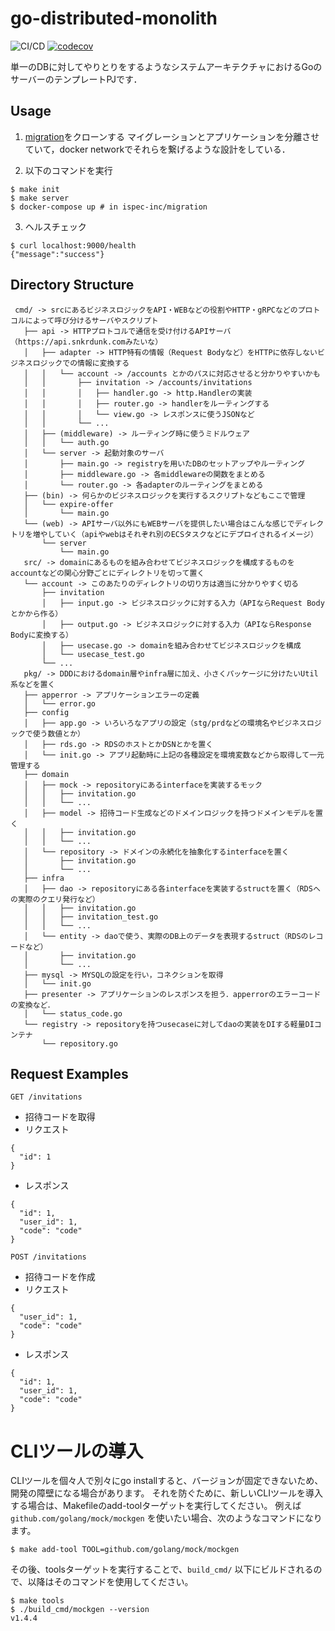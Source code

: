 # go-distributed-monolith

![CI/CD](https://github.com/ispec-inc/go-distributed-monolith/workflows/gotest/badge.svg)
[![codecov](https://codecov.io/gh/ispec-inc/go-distributed-monolith/branch/master/graph/badge.svg)](https://codecov.io/gh/ispec-inc/go-distributed-monolith)

単一のDBに対してやりとりをするようなシステムアーキテクチャにおけるGoのサーバーのテンプレートPJです．

## Usage
1. [migration](github.com/ispec-inc/migration)をクローンする
マイグレーションとアプリケーションを分離させていて，docker networkでそれらを繋げるような設計をしている．

2. 以下のコマンドを実行
```
$ make init
$ make server
$ docker-compose up # in ispec-inc/migration
```
3. ヘルスチェック
```
$ curl localhost:9000/health
{"message":"success"}
```

## Directory Structure
```
 cmd/ -> srcにあるビジネスロジックをAPI・WEBなどの役割やHTTP・gRPCなどのプロトコルによって呼び分けるサーバやスクリプト
   ├── api -> HTTPプロトコルで通信を受け付けるAPIサーバ（https://api.snkrdunk.comみたいな）
   │   ├── adapter -> HTTP特有の情報（Request Bodyなど）をHTTPに依存しないビジネスロジックでの情報に変換する
   │   │   └── account -> /accounts とかのパスに対応させると分かりやすいかも
   │   │       ├── invitation -> /accounts/invitations
   │   │       │   ├── handler.go -> http.Handlerの実装
   │   │       │   ├── router.go -> handlerをルーティングする
   │   │       │   └── view.go -> レスポンスに使うJSONなど
   │   │       └── ...
   │   ├── (middleware) -> ルーティング時に使うミドルウェア
   │   │   └── auth.go
   │   └── server -> 起動対象のサーバ
   │       ├── main.go -> registryを用いたDBのセットアップやルーティング
   │       ├── middleware.go -> 各middlewareの関数をまとめる
   │       └── router.go -> 各adapterのルーティングをまとめる
   ├── (bin) -> 何らかのビジネスロジックを実行するスクリプトなどもここで管理
   │   └── expire-offer
   │       └── main.go
   └── (web) -> APIサーバ以外にもWEBサーバを提供したい場合はこんな感じでディレクトリを増やしていく（apiやwebはそれぞれ別のECSタスクなどにデプロイされるイメージ）
       └── server
           └── main.go
   src/ -> domainにあるものを組み合わせてビジネスロジックを構成するものをaccountなどの関心分野ごとにディレクトリを切って置く
   └── account -> このあたりのディレクトリの切り方は適当に分かりやすく切る
       ├── invitation
       │   ├── input.go -> ビジネスロジックに対する入力（APIならRequest Bodyとかから作る）
       │   ├── output.go -> ビジネスロジックに対する入力（APIならResponse Bodyに変換する）
       │   ├── usecase.go -> domainを組み合わせてビジネスロジックを構成
       │   └── usecase_test.go
       └── ...
   pkg/ -> DDDにおけるdomain層やinfra層に加え、小さくパッケージに分けたいUtil系などを置く
   ├── apperror -> アプリケーションエラーの定義
   │   └── error.go
   ├── config
   │   ├── app.go -> いろいろなアプリの設定（stg/prdなどの環境名やビジネスロジックで使う数値とか）
   │   ├── rds.go -> RDSのホストとかDSNとかを置く
   │   └── init.go -> アプリ起動時に上記の各種設定を環境変数などから取得して一元管理する
   ├── domain
   │   ├── mock -> repositoryにあるinterfaceを実装するモック
   │   │   ├── invitation.go
   │   │   └── ...
   │   ├── model -> 招待コード生成などのドメインロジックを持つドメインモデルを置く
   │   │   ├── invitation.go
   │   │   └── ...
   │   └── repository -> ドメインの永続化を抽象化するinterfaceを置く
   │       ├── invitation.go
   │       └── ...
   ├── infra
   │   ├── dao -> repositoryにある各interfaceを実装するstructを置く（RDSへの実際のクエリ発行など）
   │   │   ├── invitation.go
   │   │   ├── invitation_test.go
   │   │   └── ...
   │   └── entity -> daoで使う、実際のDB上のデータを表現するstruct（RDSのレコードなど）
   │       ├── invitation.go
   │       └── ...
   ├── mysql -> MYSQLの設定を行い，コネクションを取得
   │   └── init.go
   ├── presenter -> アプリケーションのレスポンスを担う．apperrorのエラーコードの変換など．
   │   └── status_code.go
   └── registry -> repositoryを持つusecaseに対してdaoの実装をDIする軽量DIコンテナ
       └── repository.go
```

## Request Examples
`GET /invitations`
- 招待コードを取得
- リクエスト
```
{
  "id": 1
}
```
- レスポンス
```
{
  "id": 1,
  "user_id": 1,
  "code": "code"
}
```

`POST /invitations`
- 招待コードを作成
- リクエスト
```
{
  "user_id": 1,
  "code": "code"
}
```
- レスポンス
```
{
  "id": 1,
  "user_id": 1,
  "code": "code"
}
```

# CLIツールの導入
CLIツールを個々人で別々にgo installすると、バージョンが固定できないため、開発の障壁になる場合があります。
それを防ぐために、新しいCLIツールを導入する場合は、Makefileのadd-toolターゲットを実行してください。
例えば `github.com/golang/mock/mockgen` を使いたい場合、次のようなコマンドになります。
```
$ make add-tool TOOL=github.com/golang/mock/mockgen
```
その後、toolsターゲットを実行することで、`build_cmd/` 以下にビルドされるので、以降はそのコマンドを使用してください。
```
$ make tools
$ ./build_cmd/mockgen --version
v1.4.4
```
